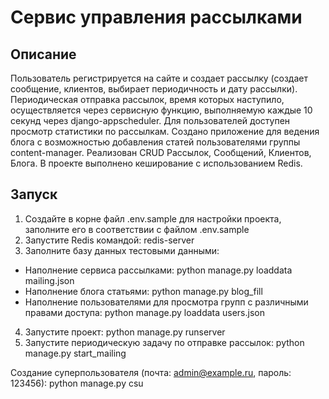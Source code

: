 # Сервис управления рассылками
## Описание
Пользователь регистрируется на сайте и создает рассылку (создает сообщение, клиентов, выбирает периодичность и дату рассылки).
Периодическая отправка рассылок, время которых наступило, осуществляется через сервисную функцию, выполняемую каждые 10 секунд через django-appscheduler.
Для пользователей доступен просмотр статистики по рассылкам.
Создано приложение для ведения блога с возможностью добавления статей пользователями группы content-manager.
Реализован CRUD Рассылок, Сообщений, Клиентов, Блога.
В проекте выполнено кеширование с использованием Redis.


## Запуск
1. Создайте в корне файл .env.sample для настройки проекта, заполните его в соответствии с файлом .env.sample
2. Запустите Redis командой: redis-server
3. Заполните базу данных тестовыми данными:
* Наполнение сервиса рассылками:  python manage.py loaddata mailing.json
* Наполнение блога статьями: python manage.py blog_fill
* Наполнение пользователями для просмотра групп с различными правами доступа: python manage.py loaddata users.json
4. Запустите проект: python manage.py runserver
5. Запустите периодическую задачу по отправке рассылок: python manage.py start_mailing

Создание суперпользователя (почта: admin@example.ru, пароль: 123456): python manage.py csu